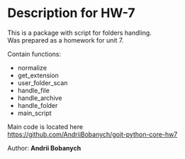 # Description for HW-7

This is a package with script for folders handling.  
Was prepared as a homework for unit 7.

Contain functions:  
 - normalize 
 - get_extension
 - user_folder_scan
 - handle_file
 - handle_archive
 - handle_folder
 - main_script

Main code is located here  
https://github.com/AndriiBobanych/goit-python-core-hw7


Author: <b>Andrii Bobanych<b>

